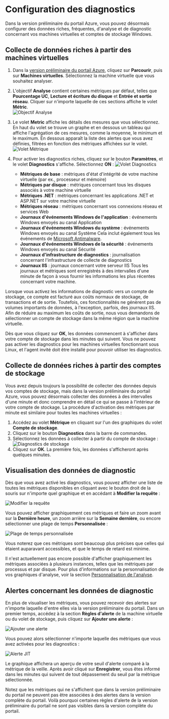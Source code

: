 <properties title="How to use diagnostics" pageTitle="How to use diagnostics" description="Learn how to set up diagnostics for your resources in Azure." authors="stepsic"  />

<tags ms.service="application-insights" ms.workload="tbd" ms.tgt_pltfrm="ibiza" ms.devlang="na" ms.topic="article" ms.date="01/01/1900" ms.author="stepsic" />

# Configuration des diagnostics

Dans la version préliminaire du portail Azure, vous pouvez désormais configurer des données riches, fréquentes, d'analyse et de diagnostic concernant vos machines virtuelles et comptes de stockage Windows.

## Collecte de données riches à partir des machines virtuelles

1.  Dans la [version préliminaire du portail Azure](https://portal.azure.com/), cliquez sur **Parcourir**, puis sur **Machines virtuelles**. Sélectionnez la machine virtuelle que vous souhaitez analyser.
2.  L'objectif **Analyse** contient certaines métriques par défaut, telles que **Pourcentage UC**, **Lecture et écriture du disque** et **Entrée et sortie réseau**. Cliquer sur n'importe laquelle de ces sections affiche le volet **Métric**.  
    ![Objectif Analyse](./media/insights-how-to-use-diagnostics/Insights_VMMonitoringLens.png)
3.  Le volet **Metric** affiche les détails des mesures que vous sélectionnez. En haut du volet se trouve un graphe et en dessous un tableau qui affiche l'agrégation de ces mesures, comme la moyenne, le minimum et le maximum. En dessous apparaît la liste des alertes que vous avez définies, filtrées en fonction des métriques affichées sur le volet.  
    ![Volet Métrique](./media/insights-how-to-use-diagnostics/Insights_VMMetricBlade.png)
4.  Pour activer les diagnostics riches, cliquez sur le bouton **Paramètres**, et le volet **Diagnostics** s'affiche. Sélectionnez **ON** :
    ![Volet Diagnostics](./media/insights-how-to-use-diagnostics/Insights_VMDiagnosticsBlade.png)

    -   **Métriques de base** : métriques d'état d'intégrité de votre machine virtuelle (par ex., processeur et mémoire)
    -   **Métriques par disque** : métriques concernant tous les disques associés à votre machine virtuelle
    -   **Métriques .NET** : métriques concernant les applications .NET et ASP.NET sur votre machine virtuelle
    -   **Métriques réseau** : métriques concernant vos connexions réseau et services Web
    -   **Journaux d'événements Windows de l'application** : événements Windows envoyés au canal Application
    -   **Journaux d'événements Windows du système** : événements Windows envoyés au canal Système Cela inclut également tous les événements de [Microsoft Antimalware](http://go.microsoft.com/fwlink/?LinkID=404171&clcid=0x409).
    -   **Journaux d'événements Windows de la sécurité** : événements Windows envoyés au canal Sécurité
    -   **Journaux d'infrastructure de diagnostics** : journalisation concernant l'infrastructure de collecte de diagnostics
    -   **Journaux IIS** : journaux concernant votre serveur IIS
        Tous les journaux et métriques sont enregistrés à des intervalles d'une minute de façon à vous fournir les informations les plus récentes concernant votre machine.

Lorsque vous activez les informations de diagnostic vers un compte de stockage, ce compte est facturé aux coûts normaux de stockage, de transactions et de sortie. Toutefois, ces fonctionnalités ne génèrent pas de volumes importants de données, à l'exception, parfois, des journaux IIS. Afin de réduire au maximum les coûts de sortie, nous vous demandons de sélectionner un compte de stockage dans la même région que la machine virtuelle.

Dès que vous cliquez sur **OK**, les données commencent à s'afficher dans votre compte de stockage dans les minutes qui suivent. Vous ne pouvez pas activer les diagnostics pour les machines virtuelles fonctionnant sous Linux, et l'agent invité doit être installé pour pouvoir utiliser les diagnostics.

## Collecte de données riches à partir des comptes de stockage

Vous avez depuis toujours la possibilité de collecter des données depuis vos comptes de stockage, mais dans la version préliminaire du portail Azure, vous pouvez désormais collecter des données à des intervalles d'une minute et donc comprendre en détail ce qui se passe à l'intérieur de votre compte de stockage. La procédure d'activation des métriques par minute est similaire pour toutes les machines virtuelles :

1.  Accédez au volet **Métrique** en cliquant sur l'un des graphiques du volet **Compte de stockage**.
2.  Cliquez sur le bouton **Diagnostics** dans la barre de commandes.
3.  Sélectionnez les données à collecter à partir du compte de stockage :  
    ![Diagnostics de stockage](./media/insights-how-to-use-diagnostics/Insights_StorageDiagnostics.png)
4.  Cliquez sur **OK**. La première fois, les données s'afficheront après quelques minutes.

## Visualisation des données de diagnostic

Dès que vous avez activé les diagnostics, vous pouvez afficher une liste de toutes les métriques disponibles en cliquant avec le bouton droit de la souris sur n'importe quel graphique et en accédant à **Modifier la requête** :

![Modifier la requête](./media/insights-how-to-use-diagnostics/Insights_VMEditQuery.png)

Vous pouvez afficher graphiquement ces métriques et faire un zoom avant sur la **Dernière heure**, un zoom arrière sur la **Semaine dernière**, ou encore sélectionner une plage de temps **Personnalisée** :

![Plage de temps personnalisée](./media/insights-how-to-use-diagnostics/Insights_VMCustomTime.png)

Vous noterez que ces métriques sont beaucoup plus précises que celles qui étaient auparavant accessibles, et que le temps de retard est minime.

Il n'est actuellement pas encore possible d'afficher graphiquement les métriques associées à plusieurs instances, telles que les métriques par processus et par disque. Pour plus d'informations sur la personnalisation de vos graphiques d'analyse, voir la section [Personnalisation de l'analyse](http://go.microsoft.com/fwlink/?LinkID=394523&clcid=0x409).

## Alertes concernant les données de diagnostic

En plus de visualiser les métriques, vous pouvez recevoir des alertes sur n'importe laquelle d'entre elles via la version préliminaire du portail. Dans un premier temps, accédez à la section **Règles d'alerte** de la machine virtuelle ou du volet de stockage, puis cliquez sur **Ajouter une alerte** :

![Ajouter une alerte](./media/insights-how-to-use-diagnostics/Insights_VMAlerts.png)

Vous pouvez alors sélectionner n'importe laquelle des métriques que vous avez activées pour les diagnostics :

![Alerte JIT](./media/insights-how-to-use-diagnostics/Insights_VMJITAlert.png)

Le graphique affichera un aperçu de votre seuil d'alerte comparé à la métrique de la veille. Après avoir cliqué sur **Enregistrer**, vous êtes informé dans les minutes qui suivent de tout dépassement du seuil par la métrique sélectionnée.

Notez que les métriques qui ne s'affichent que dans la version préliminaire du portail ne peuvent pas être associées à des alertes dans la version complète du portail. Voilà pourquoi certaines règles d'alerte de la version préliminaire du portail ne sont pas visibles dans la version complète du portail.


